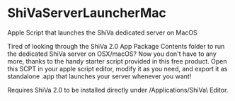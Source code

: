# ShiVaServerLauncherMac
Apple Script that launches the ShiVa dedicated server on MacOS

Tired of looking through the ShiVa 2.0 App Package Contents folder to run the dedicated ShiVa server on OSX/macOS? Now you don't have to any more, thanks to the handy starter script provided in this free product. Open this SCPT in your apple script editor, modify it as you need, and export it as standalone .app that launches your server whenever you want!

Requires ShiVa 2.0 to be installed directly under /Applications/ShiVa\ Editor.
